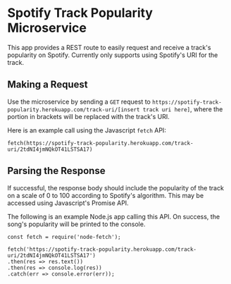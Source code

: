 # Spotify Track Popularity Microservice
This app provides a REST route to easily request and receive a track's popularity on Spotify. Currently only supports using Spotify's URI for the track. 

## Making a Request
Use the microservice by sending a `GET` request to `https://spotify-track-popularity.herokuapp.com/track-uri/[insert track uri here]`, where the portion in brackets will be replaced with the track's URI. 

Here is an example call using the Javascript `fetch` API: 

```
fetch(https://spotify-track-popularity.herokuapp.com/track-uri/2tdNI4jmNQkOT41LSTSA17)
```

## Parsing the Response
If successful, the response body should include the popularity of the track on a scale of 0 to 100 according to Spotify's algorithm. This may be accessed using Javascript's Promise API. 

The following is an example Node.js app calling this API. On success, the song's popularity will be printed to the console.

```
const fetch = require('node-fetch');

fetch('https://spotify-track-popularity.herokuapp.com/track-uri/2tdNI4jmNQkOT41LSTSA17')
.then(res => res.text())
.then(res => console.log(res))
.catch(err => console.error(err));
```